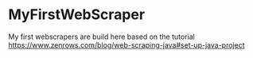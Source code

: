 # MyFirstWebScraper

My first webscrapers are build here
based on the tutorial
https://www.zenrows.com/blog/web-scraping-java#set-up-java-project
